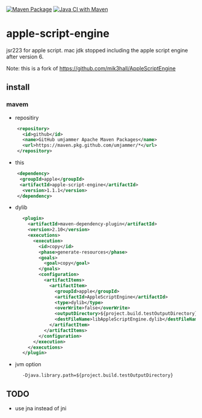 [![Maven Package](https://github.com/umjammer/AppleScriptEngine/actions/workflows/maven-publish.yml/badge.svg)](https://github.com/umjammer/AppleScriptEngine/actions/workflows/maven-publish.yml)
[![Java CI with Maven](https://github.com/umjammer/AppleScriptEngine/workflows/Java%20CI%20with%20Maven/badge.svg)](https://github.com/umjammer/AppleScriptEngine/actions)


# apple-script-engine

jsr223 for apple script. mac jdk stopped including the apple script engine after version 6.

Note: this is a fork of https://github.com/mik3hall/AppleScriptEngine

##  install

### mavem
   * repositiry
```xml
    <repository>
      <id>github</id>
      <name>GitHub umjammer Apache Maven Packages</name>
      <url>https://maven.pkg.github.com/umjammer/*</url>
    </repository>
```
   * this
```xml
    <dependency>
     <groupId>apple</groupId>
     <artifactId>apple-script-engine</artifactId>
      <version>1.1.1</version>
    </dependency>
```
   * dylib
```xml
      <plugin>
        <artifactId>maven-dependency-plugin</artifactId>
        <version>2.10</version>
        <executions>
          <execution>
            <id>copy</id>
            <phase>generate-resources</phase>
            <goals>
              <goal>copy</goal>
            </goals>
            <configuration>
              <artifactItems>
                <artifactItem>
                  <groupId>apple</groupId>
                  <artifactId>AppleScriptEngine</artifactId>
                  <type>dylib</type>
                  <overWrite>false</overWrite>
                  <outputDirectory>${project.build.testOutputDirectory}</outputDirectory>
                  <destFileName>libAppleScriptEngine.dylib</destFileName>
                </artifactItem>
              </artifactItems>
            </configuration>
          </execution>
        </executions>
      </plugin>
```
   * jvm option
```
      -Djava.library.path=${project.build.testOutputDirectory}
```

## TODO

 * use jna instead of jni